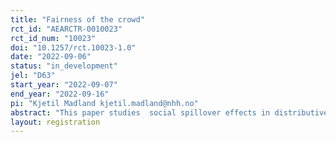 ```yaml
---
title: "Fairness of the crowd"
rct_id: "AEARCTR-0010023"
rct_id_num: "10023"
doi: "10.1257/rct.10023-1.0"
date: "2022-09-06"
status: "in_development"
jel: "D63"
start_year: "2022-09-07"
end_year: "2022-09-16"
pi: "Kjetil Madland kjetil.madland@nhh.no"
abstract: "This paper studies  social spillover effects in distributive decision making. In an online spectator experiment, subjects choose from a menu of alternative ways to distribute money between strangers. In a US sample, constructed to be representative of the general population with respect to age, sex and ethnicity, we test whether receiving information about the choices of a reference group influences the spectator’s decision in the current experimental setting. The reference group is a randomly drawn group of three other spectators from a previous experiment by Almås et al. (2020). Prior to treatment, we elicit subjects’ beliefs choices in the reference group."
layout: registration
---
```


